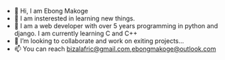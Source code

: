 - 👋 Hi, I am Ebong Makoge 
- 👀 I am insterested in learning new things.
- 🌱  I am a web developer with over 5 years programming in python and django. I am currently learning C and C++
- 💞️ I’m looking to collaborate and work on exiting projects...
- 📫 You can reach bizalafric@gmail.com,ebongmakoge@outlook.com

<!---
bizallafric/bizallafric is a ✨ special ✨ repository because its `README.md` (this file) appears on your GitHub profile.
You can click the Preview link to take a look at your changes.
--->
